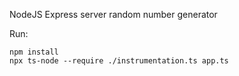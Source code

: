 NodeJS Express server random number generator

Run:
```
npm install
npx ts-node --require ./instrumentation.ts app.ts
```